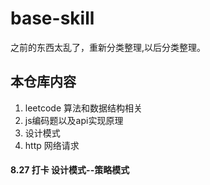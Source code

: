 # base-skill
之前的东西太乱了，重新分类整理,以后分类整理。

## 本仓库内容
1. leetcode 算法和数据结构相关  
2. js编码题以及api实现原理
3. 设计模式
4. http 网络请求

#### 8.27 打卡 设计模式--策略模式
